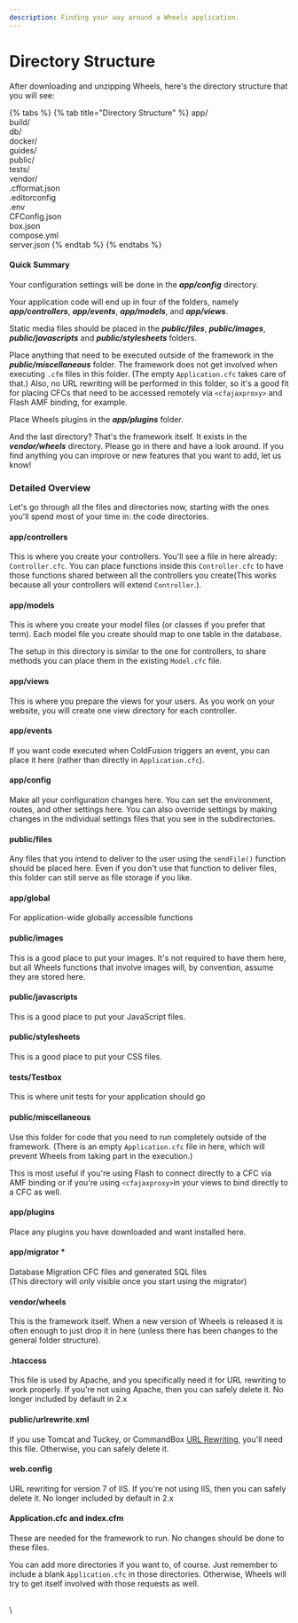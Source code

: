 ```yaml
---
description: Finding your way around a Wheels application.
---
```


# Directory Structure

After downloading and unzipping Wheels, here's the directory structure that you will see:

{% tabs %}
{% tab title="Directory Structure" %}
app/\
build/ \
db/ \
docker/ \
guides/ \
public/ \
tests/ \
vendor/ \
.cfformat.json \
.editorconfig \
.env \
CFConfig.json \
box.json \
compose.yml \
server.json
{% endtab %}
{% endtabs %}

#### Quick Summary

Your configuration settings will be done in the _**app/config**_ directory.

Your application code will end up in four of the folders, namely _**app/controllers**_, _**app/events**_, _**app/models**_, and _**app/views**_.

Static media files should be placed in the _**public/files**_, _**public/images**_, _**public/javascripts**_ and _**public/stylesheets**_ folders.

Place anything that need to be executed outside of the framework in the _**public/miscellaneous**_ folder. The framework does not get involved when executing `.cfm` files in this folder. (The empty `Application.cfc` takes care of that.) Also, no URL rewriting will be performed in this folder, so it's a good fit for placing CFCs that need to be accessed remotely via `<cfajaxproxy>` and Flash AMF binding, for example.

Place Wheels plugins in the _**app/plugins**_ folder.

And the last directory? That's the framework itself. It exists in the _**vendor/wheels**_ directory. Please go in there and have a look around. If you find anything you can improve or new features that you want to add, let us know!

### Detailed Overview

Let's go through all the files and directories now, starting with the ones you'll spend most of your time in: the code directories.

#### app/controllers

This is where you create your controllers. You'll see a file in here already: `Controller.cfc`. You can place functions inside this `Controller.cfc` to have those functions shared between all the controllers you create(This works because all your controllers will extend `Controller`.).

#### app/models

This is where you create your model files (or classes if you prefer that term). Each model file you create should map to one table in the database.

The setup in this directory is similar to the one for controllers, to share methods you can place them in the existing `Model.cfc` file.

#### app/views

This is where you prepare the views for your users. As you work on your website, you will create one view directory for each controller.

#### app/events

If you want code executed when ColdFusion triggers an event, you can place it here (rather than directly in `Application.cfc`).

#### app/config

Make all your configuration changes here. You can set the environment, routes, and other settings here. You can also override settings by making changes in the individual settings files that you see in the subdirectories.

#### public/files

Any files that you intend to deliver to the user using the `sendFile()` function should be placed here. Even if you don't use that function to deliver files, this folder can still serve as file storage if you like.

#### app/global

For application-wide globally accessible functions

#### public/images

This is a good place to put your images. It's not required to have them here, but all Wheels functions that involve images will, by convention, assume they are stored here.

#### public/javascripts

This is a good place to put your JavaScript files.

#### public/stylesheets

This is a good place to put your CSS files.

#### tests/Testbox

This is where unit tests for your application should go

#### public/miscellaneous

Use this folder for code that you need to run completely outside of the framework. (There is an empty `Application.cfc` file in here, which will prevent Wheels from taking part in the execution.)

This is most useful if you're using Flash to connect directly to a CFC via AMF binding or if you're using `<cfajaxproxy>`in your views to bind directly to a CFC as well.

#### app/plugins

Place any plugins you have downloaded and want installed here.

#### app/migrator \*

Database Migration CFC files and generated SQL files\
(This directory will only visible once you start using the migrator)

#### vendor/wheels

This is the framework itself. When a new version of Wheels is released it is often enough to just drop it in here (unless there has been changes to the general folder structure).

#### .htaccess

This file is used by Apache, and you specifically need it for URL rewriting to work properly. If you're not using Apache, then you can safely delete it. No longer included by default in 2.x

#### public/urlrewrite.xml

If you use Tomcat and Tuckey, or CommandBox [URL Rewriting](https://guides.cfwheels.org/2.5.0/v/3.0.0-snapshot/handling-requests-with-controllers/url-rewriting), you'll need this file. Otherwise, you can safely delete it.

#### web.config

URL rewriting for version 7 of IIS. If you're not using IIS, then you can safely delete it. No longer included by default in 2.x

#### Application.cfc and index.cfm

These are needed for the framework to run. No changes should be done to these files.

You can add more directories if you want to, of course. Just remember to include a blank `Application.cfc` in those directories. Otherwise, Wheels will try to get itself involved with those requests as well.

\
\
